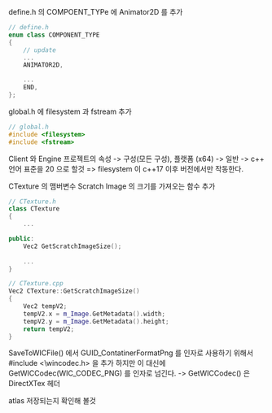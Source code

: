 
define.h 의 COMPOENT_TYPe 에 Animator2D 를 추가
```c++
// define.h
enum class COMPONENT_TYPE
{
	// update
	...
	ANIMATOR2D,

	...
	END,
};
```

global.h 에 filesystem 과 fstream 추가
```c++
// global.h
#include <filesystem>
#include <fstream>
```

Client 와 Engine 프로젝트의 속성 -> 구성(모든 구성), 플랫폼 (x64) -> 일반 -> c++ 언어 표준을 20 으로 할것
=> filesystem 이 c++17 이후 버전에서만 작동한다.


CTexture 의 맴버변수 Scratch Image 의 크기를 가져오는 함수 추가
```c++
// CTexture.h
class CTexture
{
	...

public:
	Vec2 GetScratchImageSize();
	
	...
}
```

```c++
// CTexture.cpp
Vec2 CTexture::GetScratchImageSize()
{
	Vec2 tempV2;
	tempV2.x = m_Image.GetMetadata().width;
	tempV2.y = m_Image.GetMetadata().height;
	return tempV2;
}
```



SaveToWICFile() 에서 GUID_ContatinerFormatPng 를 인자로 사용하기 위해서 \#include <\wincodec.h> 을 추가
하지만 이 대신에  GetWICCodec(WIC_CODEC_PNG) 를 인자로 넘긴다. -> GetWICCodec() 은 DirectXTex 헤더

atlas 저장되는지 확인해 볼것
